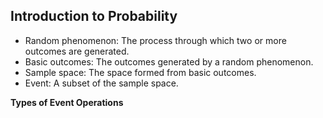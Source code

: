 ## Introduction to Probability
- Random phenomenon: The process through which two or more outcomes are generated.
- Basic outcomes: The outcomes generated by a random phenomenon.
- Sample space: The space formed from basic outcomes.
- Event: A subset of the sample space.

**Types of Event Operations**
